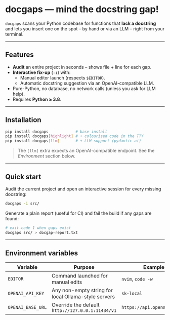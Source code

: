 # docgaps — mind the docstring gap!

`docgaps` scans your Python codebase for functions that **lack a docstring** and lets you
insert one on the spot – by hand or via an LLM – right from your terminal.

---

## Features

- **Audit** an entire project in seconds – shows file + line for each gap.
- **Interactive fix-up** (`-i`) with:
    - Manual editor launch (respects `$EDITOR`).
    - Automatic docstring suggestion via an OpenAI-compatible LLM.
- Pure-Python, no database, no network calls (unless you ask for LLM help).
- Requires **Python ≥ 3.8**.

---

## Installation

```bash
pip install docgaps            # base install
pip install docgaps[highlight] # + colourised code in the TTY
pip install docgaps[llm]       # + LLM support (pydantic-ai)
```

> The `[llm]` extra expects an OpenAI-compatible endpoint. See the
> _Environment_ section below.

---

## Quick start

Audit the current project and open an interactive session for every missing
docstring:

```bash
docgaps -i src/
```

Generate a plain report (useful for CI) and fail the build if any gaps are
found:

```bash
# exit-code 1 when gaps exist
docgaps src/ > docgap-report.txt
```

---

## Environment variables

| Variable          | Purpose                                             | Example                     |
| ----------------- | --------------------------------------------------- | --------------------------- |
| `EDITOR`          | Command launched for manual edits                   | `nvim`, `code -w`           |
| `OPENAI_API_KEY`  | Any non-empty string for local Ollama-style servers | `sk-local`                  |
| `OPENAI_BASE_URL` | Override the default `http://127.0.0.1:11434/v1`    | `https://api.openai.com/v1` |

